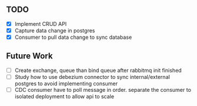 

## TODO
* [X] Implement CRUD API
* [X] Capture data change in postgres
* [X] Consumer to pull data change to sync database

## Future Work

* [ ] Create exchange, queue than bind queue after rabbitmq init finished
* [ ] Study how to use debezium connector to sync internal/external postgres to avoid implementing consumer
* [ ] CDC consumer have to poll message in order. separate the consumer to isolated deployment to allow api to scale